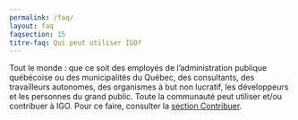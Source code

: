 ```yaml
---
permalink: /faq/
layout: faq
faqsection: 15
titre-faq: Qui peut utiliser IGO? 
---
```


Tout le monde : que ce soit des employés de l’administration publique québécoise ou des municipalités du Québec, des consultants, des travailleurs autonomes, des organismes à but non lucratif, les développeurs et les personnes du grand public. Toute la communauté peut utiliser et/ou contribuer à IGO. Pour ce faire, consulter la [section Contribuer](/contribuer).

